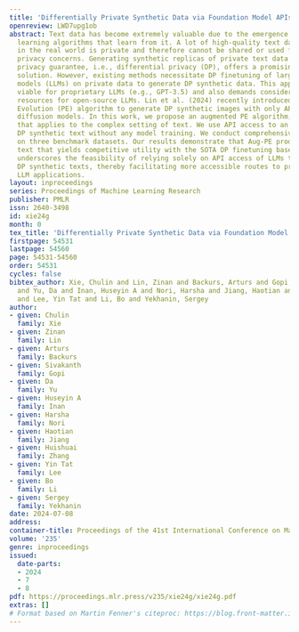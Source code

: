 ```yaml
---
title: 'Differentially Private Synthetic Data via Foundation Model APIs 2: Text'
openreview: LWD7upg1ob
abstract: Text data has become extremely valuable due to the emergence of machine
  learning algorithms that learn from it. A lot of high-quality text data generated
  in the real world is private and therefore cannot be shared or used freely due to
  privacy concerns. Generating synthetic replicas of private text data with a formal
  privacy guarantee, i.e., differential privacy (DP), offers a promising and scalable
  solution. However, existing methods necessitate DP finetuning of large language
  models (LLMs) on private data to generate DP synthetic data. This approach is not
  viable for proprietary LLMs (e.g., GPT-3.5) and also demands considerable computational
  resources for open-source LLMs. Lin et al. (2024) recently introduced the Private
  Evolution (PE) algorithm to generate DP synthetic images with only API access to
  diffusion models. In this work, we propose an augmented PE algorithm, named Aug-PE,
  that applies to the complex setting of text. We use API access to an LLM and generate
  DP synthetic text without any model training. We conduct comprehensive experiments
  on three benchmark datasets. Our results demonstrate that Aug-PE produces DP synthetic
  text that yields competitive utility with the SOTA DP finetuning baselines. This
  underscores the feasibility of relying solely on API access of LLMs to produce high-quality
  DP synthetic texts, thereby facilitating more accessible routes to privacy-preserving
  LLM applications.
layout: inproceedings
series: Proceedings of Machine Learning Research
publisher: PMLR
issn: 2640-3498
id: xie24g
month: 0
tex_title: 'Differentially Private Synthetic Data via Foundation Model {API}s 2: Text'
firstpage: 54531
lastpage: 54560
page: 54531-54560
order: 54531
cycles: false
bibtex_author: Xie, Chulin and Lin, Zinan and Backurs, Arturs and Gopi, Sivakanth
  and Yu, Da and Inan, Huseyin A and Nori, Harsha and Jiang, Haotian and Zhang, Huishuai
  and Lee, Yin Tat and Li, Bo and Yekhanin, Sergey
author:
- given: Chulin
  family: Xie
- given: Zinan
  family: Lin
- given: Arturs
  family: Backurs
- given: Sivakanth
  family: Gopi
- given: Da
  family: Yu
- given: Huseyin A
  family: Inan
- given: Harsha
  family: Nori
- given: Haotian
  family: Jiang
- given: Huishuai
  family: Zhang
- given: Yin Tat
  family: Lee
- given: Bo
  family: Li
- given: Sergey
  family: Yekhanin
date: 2024-07-08
address:
container-title: Proceedings of the 41st International Conference on Machine Learning
volume: '235'
genre: inproceedings
issued:
  date-parts:
  - 2024
  - 7
  - 8
pdf: https://proceedings.mlr.press/v235/xie24g/xie24g.pdf
extras: []
# Format based on Martin Fenner's citeproc: https://blog.front-matter.io/posts/citeproc-yaml-for-bibliographies/
---
```

